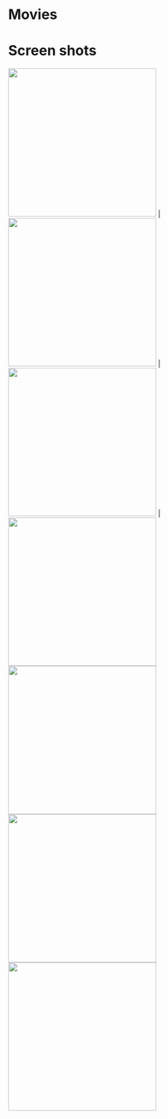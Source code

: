 # Movies
# Screen shots


<img src="https://user-images.githubusercontent.com/30687866/121476492-07b66180-c9c7-11eb-9569-4f263613e3cf.jpg" width="300"> | 
<img src="https://user-images.githubusercontent.com/30687866/121477024-9dea8780-c9c7-11eb-8929-0af133207c61.jpg" width="300"> |
<img src="https://user-images.githubusercontent.com/30687866/121477841-9e375280-c9c8-11eb-8e49-c999cdb8d54b.jpg" width="300"> |
<img src="https://user-images.githubusercontent.com/30687866/121477893-ac856e80-c9c8-11eb-9944-2744d67deee0.jpg" width="300">
<img src="https://user-images.githubusercontent.com/30687866/121478026-d6d72c00-c9c8-11eb-859b-4fadf0cb19ba.jpg" width="300">
<img src="https://user-images.githubusercontent.com/30687866/121478099-ed7d8300-c9c8-11eb-9761-1a51cf399b6e.jpg" width="300">
<img src="https://user-images.githubusercontent.com/30687866/121478134-fa01db80-c9c8-11eb-90a4-3a44171bba50.jpg" width="300">

